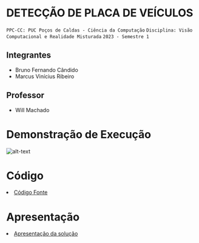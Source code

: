# DETECÇÃO DE PLACA DE VEÍCULOS

`PPC-CC: PUC Poços de Caldas - Ciência da Computação`
`Disciplina: Visão Computacional e Realidade Misturada`
`2023 - Semestre 1`

## Integrantes

- Bruno Fernando Cândido
- Marcus Vinícius Ribeiro

## Professor

- Will Machado

# Demonstração de Execução

![alt-text]([https://github.com/angelcomp/Projeto_final_LAEDII/blob/main/gif_readme/gif_restaurante%5B2%5D.gif](https://github.com/ICEI-PUC-Minas-PPC-CC/ppc-cc-2023-1-visao-comp-detectar-placa-de-veiculo/blob/main/presentation/VisaoComp.gif))

# Código

<li><a href="src/README.md"> Código Fonte</a></li>

# Apresentação

<li><a href="presentation/README.md"> Apresentação da solução</a></li>
